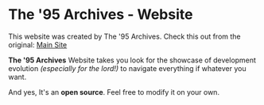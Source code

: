 # The '95 Archives - Website
This website was created by The '95 Archives. Check this out from the original: [Main Site](https://95archives.neocities.org/)

**The '95 Archives** Website takes you look for the showcase of development evolution _(especially for the lord!)_ to navigate everything if whatever you want.


And yes, It's an **open source**. Feel free to modify it on your own.
